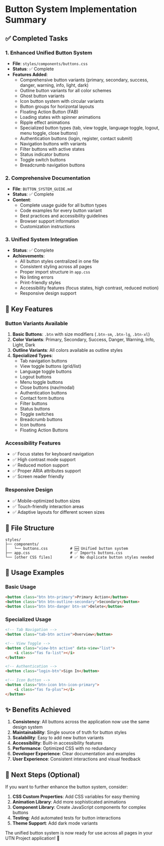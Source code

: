 # Button System Implementation Summary

## ✅ Completed Tasks

### 1. Enhanced Unified Button System
- **File**: `styles/components/buttons.css`
- **Status**: ✅ Complete
- **Features Added**:
  - Comprehensive button variants (primary, secondary, success, danger, warning, info, light, dark)
  - Outline button variants for all color schemes
  - Ghost button variants
  - Icon button system with circular variants
  - Button groups for horizontal layouts
  - Floating Action Button (FAB)
  - Loading states with spinner animations
  - Ripple effect animations
  - Specialized button types (tab, view toggle, language toggle, logout, menu toggle, close buttons)
  - Authentication buttons (login, register, contact submit)
  - Navigation buttons with variants
  - Filter buttons with active states
  - Status indicator buttons
  - Toggle switch buttons
  - Breadcrumb navigation buttons

### 2. Comprehensive Documentation
- **File**: `BUTTON_SYSTEM_GUIDE.md`
- **Status**: ✅ Complete
- **Content**:
  - Complete usage guide for all button types
  - Code examples for every button variant
  - Best practices and accessibility guidelines
  - Browser support information
  - Customization instructions

### 3. Unified System Integration
- **Status**: ✅ Complete
- **Achievements**:
  - All button styles centralized in one file
  - Consistent styling across all pages
  - Proper import structure in `app.css`
  - No linting errors
  - Print-friendly styles
  - Accessibility features (focus states, high contrast, reduced motion)
  - Responsive design support

## 🎯 Key Features

### Button Variants Available
1. **Basic Buttons**: `.btn` with size modifiers (`.btn-sm`, `.btn-lg`, `.btn-xl`)
2. **Color Variants**: Primary, Secondary, Success, Danger, Warning, Info, Light, Dark
3. **Outline Variants**: All colors available as outline styles
4. **Specialized Types**:
   - Tab navigation buttons
   - View toggle buttons (grid/list)
   - Language toggle buttons
   - Logout buttons
   - Menu toggle buttons
   - Close buttons (nav/modal)
   - Authentication buttons
   - Contact form buttons
   - Filter buttons
   - Status buttons
   - Toggle switches
   - Breadcrumb buttons
   - Icon buttons
   - Floating Action Buttons

### Accessibility Features
- ✅ Focus states for keyboard navigation
- ✅ High contrast mode support
- ✅ Reduced motion support
- ✅ Proper ARIA attributes support
- ✅ Screen reader friendly

### Responsive Design
- ✅ Mobile-optimized button sizes
- ✅ Touch-friendly interaction areas
- ✅ Adaptive layouts for different screen sizes

## 📁 File Structure

```
styles/
├── components/
│   └── buttons.css          # 🆕 Unified button system
├── app.css                  # ✅ Imports buttons.css
└── [other CSS files]        # ✅ No duplicate button styles needed
```

## 🚀 Usage Examples

### Basic Usage
```html
<button class="btn btn-primary">Primary Action</button>
<button class="btn btn-outline-secondary">Secondary</button>
<button class="btn btn-danger btn-sm">Delete</button>
```

### Specialized Usage
```html
<!-- Tab Navigation -->
<button class="tab-btn active">Overview</button>

<!-- View Toggle -->
<button class="view-btn active" data-view="list">
    <i class="fas fa-list"></i>
</button>

<!-- Authentication -->
<button class="login-btn">Sign In</button>

<!-- Icon Button -->
<button class="btn-icon btn-icon-primary">
    <i class="fas fa-plus"></i>
</button>
```

## ✨ Benefits Achieved

1. **Consistency**: All buttons across the application now use the same design system
2. **Maintainability**: Single source of truth for button styles
3. **Scalability**: Easy to add new button variants
4. **Accessibility**: Built-in accessibility features
5. **Performance**: Optimized CSS with no redundancy
6. **Developer Experience**: Clear documentation and examples
7. **User Experience**: Consistent interactions and visual feedback

## 🔧 Next Steps (Optional)

If you want to further enhance the button system, consider:

1. **CSS Custom Properties**: Add CSS variables for easy theming
2. **Animation Library**: Add more sophisticated animations
3. **Component Library**: Create JavaScript components for complex buttons
4. **Testing**: Add automated tests for button interactions
5. **Theme Support**: Add dark mode variants

The unified button system is now ready for use across all pages in your UTN Project application! 🎉

